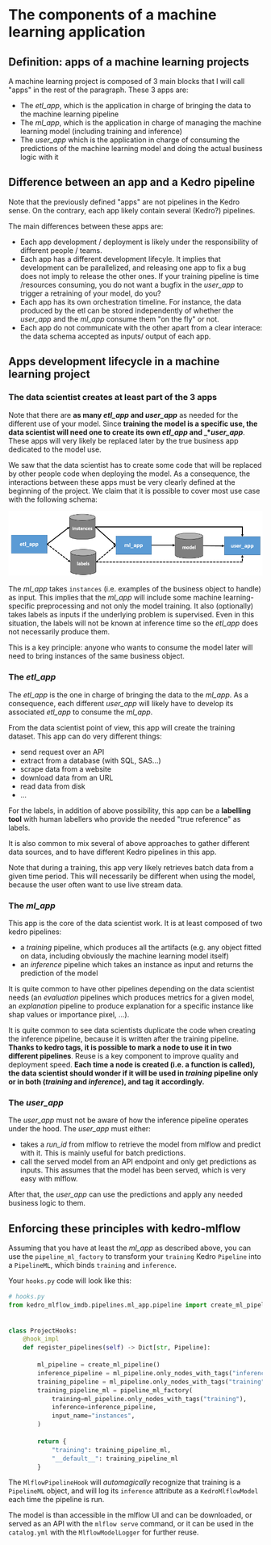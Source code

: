 # The components of a machine learning application

## Definition: apps of a machine learning projects

A machine learning project is composed of 3 main blocks that I will call "apps" in the rest of the paragraph. These 3 apps are:

- The *etl_app*, which is the application in charge of bringing the data to the machine learning pipeline
- The *ml_app*, which is the application in charge of managing the machine learning model (including training and inference)
- The *user_app* which is the application in charge of consuming the predictions of the machine learning model and doing the actual business logic with it

## Difference between an app and a Kedro pipeline

Note that the previously defined "apps" are not pipelines in the Kedro sense. On the contrary, each app likely contain several (Kedro?) pipelines.  

The main differences between these apps are:

- Each app development / deployment  is likely under the responsibility of different people / teams.
- Each app has a different development lifecyle. It implies that development can be parallelized, and releasing one app to fix a bug does not imply to release the other ones. If your training pipeline is time /resources consuming, you do not want a bugfix in the *user_app* to trigger a retraining of your model, do you?
- Each app has its own orchestration timeline. For instance, the data produced by the etl can be stored independently of whether the *user_app* and the *ml_app* consume them "on the fly" or not.
- Each app do not communicate with the other apart from a clear interace: the data schema accepted as inputs/ output of each app.

## Apps development lifecycle in a machine learning project

### The data scientist creates at least part of the 3 apps

Note that there are **as many _etl_app_ and _user_app_** as needed for the different use of your model. Since **training the model is a specific use, the data scientist will need one to create its own _etl_app_ and _*_user_app_**. These apps will very likely be replaced later by the true business app dedicated to the model use.

We saw that the data scientist has to create some code that will be replaced by other people code when deploying the model. As a consequence, the interactions between these apps must be very clearly defined at the beginning of the project. We claim that it is possible to cover most use case with the following schema:

![apps_interaction](../imgs/apps_interaction.png)

The *ml_app* takes `instances` (i.e. examples of the business object to handle) as input. This implies that the *ml_app* will include some machine learning-specific preprocessing and not only the model training. It also (optionally) takes labels as inputs if the underlying problem is supervised. Even in this situation, the labels will not be known at inference time so the *etl_app* does not necessarily produce them.

This is a key principle: anyone who wants to consume the model later will need to bring instances of the same business object.

### The *etl_app*

The *etl_app* is the one in charge of bringing the data to the *ml_app*. As a consequence, each different *user_app* will likely have to develop its associated *etl_app* to consume the *ml_app*.

From the data scientist point of view, this app will create the training dataset. This app can do very different things:

- send request over an API
- extract from a database (with SQL, SAS...)
- scrape data from a website
- download data from an URL
- read data from disk
- ...

For the labels, in addition of above possibility, this app can be a **labelling tool** with human labellers who provide the needed "true reference" as labels.

It is also common to mix several of above approaches to gather different data sources, and to have different Kedro pipelines in this app.

Note that during a training, this app very likely retrieves batch data from a given time period. This will necessarily be different when using the model, because the user often want to use live stream data.

### The *ml_app*

This app is the core of the data scientist work. It is at least composed of two kedro pipelines:

- a *training* pipeline, which produces all the artifacts (e.g. any object fitted on data, including obviously the machine learning model itself)
- an *inference* pipeline which takes an instance as input and returns the prediction of the model

It is quite common to have other pipelines depending on the data scientist needs (an *evaluation* pipelines which produces metrics for a given model, an *explanation* pipeline to produce explanation for a specific instance like shap values or importance pixel, ...).

It is quite common to see data scientists duplicate the code when creating the inference pipeline, because it is written after the training pipeline. **Thanks to kedro tags, it is possible to mark a node to use it in two different pipelines**. Reuse is a key component to improve quality and deployment speed. **Each time a node is created (i.e. a function is called), the data scientist should wonder if it will be used in *training* pipeline only or in both (*training* and *inference*), and tag it accordingly.**

### The *user_app*

The *user_app* must not be aware of how the inference pipeline operates under the hood. The *user_app* must either:

- takes a *run_id* from mlflow to retrieve the model from mlflow and predict with it. This is mainly useful for batch predictions.
- call the served model from an API endpoint and only get predictions as inputs. This assumes that the model has been served, which is very easy with mlflow.

After that, the *user_app* can use the predictions and apply any needed business logic to them.

## Enforcing these principles with kedro-mlflow

Assuming that you have at least the *ml_app* as described above, you can use the `pipeline_ml_factory` to transform your `training` Kedro `Pipeline` into a `PipelineML`, which binds `training` and `inference`.

Your `hooks.py` code will look like this:

```python
# hooks.py
from kedro_mlflow_imdb.pipelines.ml_app.pipeline import create_ml_pipeline


class ProjectHooks:
    @hook_impl
    def register_pipelines(self) -> Dict[str, Pipeline]:

        ml_pipeline = create_ml_pipeline()
        inference_pipeline = ml_pipeline.only_nodes_with_tags("inference")
        training_pipeline = ml_pipeline.only_nodes_with_tags("training")
        training_pipeline_ml = pipeline_ml_factory(
            training=ml_pipeline.only_nodes_with_tags("training"),
            inference=inference_pipeline,
            input_name="instances",
        )

        return {
            "training": training_pipeline_ml,
            "__default__": training_pipeline_ml
        }

```

The `MlflowPipelineHook` will *automagically* recognize that training is a `PipelineML` object, and will log its `inference` attribute as a `KedroMlflowModel` each time the pipeline is run.

The model is than accessible in the mlflow UI and can be downloaded, or served as an API with the ``mlflow serve`` command, or it can be used in the `catalog.yml` with the `MlflowModelLogger` for further reuse.

